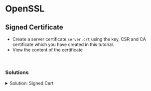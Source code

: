 # OpenSSL

## Signed Certificate

* Create a server certificate `server.crt` using the key, CSR and CA certificate which you have created in this tutorial.
* View the content of the certificate

<br>

### Solutions

<details><summary>Solution: Signed Cert</summary>

```shell
# Generate a signed certificate
~]# openssl x509 -req -days 365 -in client.csr -CA ca.cert.pem -CAkey ca.key -CAcreateserial -out server.crt

# View content
 openssl x509 -noout -text -in server.crt
 ```
</details>
